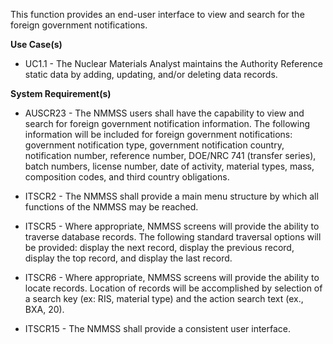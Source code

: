 This function provides an end-user interface to view and search for the foreign government notifications.

**Use Case(s)**

- UC1.1 - The Nuclear Materials Analyst maintains the Authority Reference static data by adding, updating, and/or deleting data records.

**System Requirement(s)**

- AUSCR23 - The NMMSS users shall have the capability to view and search for foreign government notification information. The following information will be included for foreign government notifications: government notification type, government notification country, notification number, reference number, DOE/NRC 741 (transfer series), batch numbers, license number, date of activity, material types, mass, composition codes, and third country obligations.

- ITSCR2 - The NMMSS shall provide a main menu structure by which all functions of the NMMSS may be reached.

- ITSCR5 - Where appropriate, NMMSS screens will provide the ability to traverse database records. The following standard traversal options will be provided: display the next record, display the previous record, display the top record, and display the last record.

- ITSCR6 - Where appropriate, NMMSS screens will provide the ability to locate records. Location of records will be accomplished by selection of a search key (ex: RIS, material type) and the action search text (ex., BXA, 20).

- ITSCR15 - The NMMSS shall provide a consistent user interface.